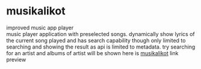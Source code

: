 # musikalikot<br>
improved music app player<br>
music player application with preselected songs. dynamically show lyrics of the current song played and has search capability though only limited to searching and showing the result as api is limited to metadata. try searching for an artist and albums of artist will be shown
here is <a href="https://mellow-sopapillas-83708f.netlify.app/">musikalikot</a> link preview 
